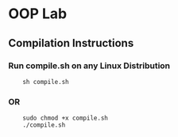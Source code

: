 # OOP Lab

## Compilation Instructions
### Run compile.sh on any Linux Distribution
```
    sh compile.sh
```
### OR
```
    sudo chmod +x compile.sh
    ./compile.sh
```